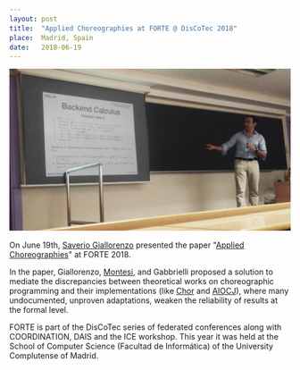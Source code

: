 ```yaml
---
layout: post
title:  "Applied Choreographies at FORTE @ DisCoTec 2018"
place:  Madrid, Spain
date:   2018-06-19
---
```

<img class="img-fluid mx-auto d-block" src="/images/posts/forte2018.jpg">

On June 19th, [Saverio Giallorenzo](/people.html#sg) presented the paper "[Applied Choreographies](/publications.html#paper_GMG18)" at FORTE 2018.

In the paper, Giallorenzo, [Montesi](/people.html#sg), and Gabbrielli proposed a solution to mediate the discrepancies between theoretical works on choreographic programming and their implementations (like [Chor](http://www.chor-lang.org/) and [AIOCJ](http://www.cs.unibo.it/projects/jolie/aiocj.html)), where many undocumented, unproven adaptations, weaken the reliability of results at the formal level.

FORTE is part of the DisCoTec series of federated conferences along with COORDINATION, DAIS and the ICE workshop. This year it was held at the School of Computer Science (Facultad de Informática) of the University Complutense of Madrid.